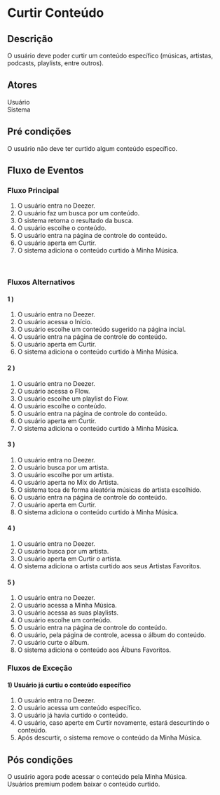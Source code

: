 # Curtir Conteúdo
<div class="line"></div>

##  Descrição

O usuário deve poder curtir um conteúdo específico (músicas, artistas, podcasts, playlists, entre outros).

##  Atores

Usuário
<br>
Sistema

##  Pré condições

O usuário não deve ter curtido algum conteúdo específico.

##  Fluxo de Eventos

### Fluxo Principal
1. O usuário entra no Deezer.
2. O usuário faz um busca por um conteúdo.
3. O sistema retorna o resultado da busca.
4. O usuário escolhe o conteúdo.
5. O usuário entra na página de controle do conteúdo.
6. O usuário aperta em Curtir.
7. O sistema adiciona o conteúdo curtido à Minha Música.
<br>

### Fluxos Alternativos

#### 1 ) 

1. O usuário entra no Deezer.
2. O usuário acessa o Início.
3. O usuário escolhe um conteúdo sugerido na página incial.
4. O usuário entra na página de controle do conteúdo.
5. O usuário aperta em Curtir.
6. O sistema adiciona o conteúdo curtido à Minha Música.

#### 2 )

1. O usuário entra no Deezer.
2. O usuário acessa o Flow.
3. O usuário escolhe um playlist do Flow.
4. O usuário escolhe o conteúdo.
5. O usuário entra na página de controle do conteúdo.
6. O usuário aperta em Curtir.
7. O sistema adiciona o conteúdo curtido à Minha Música.

#### 3 )

1. O usuário entra no Deezer.
2. O usuário busca por um artista.
3. O usuário escolhe por um artista.
4. O usuário aperta no Mix do Artista.
5. O sistema toca de forma aleatória músicas do artista escolhido.
6. O usuário entra na página de controle do conteúdo.
7. O usuário aperta em Curtir.
8. O sistema adiciona o conteúdo curtido à Minha Música.

#### 4 )

1. O usuário entra no Deezer.
2. O usuário busca por um artista.
3. O usuário aperta em Curtir o artista.
4. O sistema adiciona o artista curtido aos seus Artistas Favoritos.

#### 5 )

1. O usuário entra no Deezer.
2. O usuário acessa a Minha Música.
3. O usuário acessa as suas playlists.
4. O usuário escolhe um conteúdo.
5. O usuário entra na página de controle do conteúdo.
6. O usuário, pela página de controle, acessa o álbum do conteúdo.
7. O usuário curte o álbum.
8.  O sistema adiciona o conteúdo aos Álbuns Favoritos.

### Fluxos de Exceção

#### 1) Usuário já curtiu o conteúdo específico

1. O usuário entra no Deezer.
2. O usuário acessa um conteúdo específico.
3. O usuário já havia curtido o conteúdo.
4. O usuário, caso aperte em Curtir novamente, estará descurtindo o conteúdo.
5. Após descurtir, o sistema remove o conteúdo da Minha Música.

## Pós condições
O usuário agora pode acessar o conteúdo pela Minha Música.
<br>
Usuários premium podem baixar o conteúdo curtido. 



